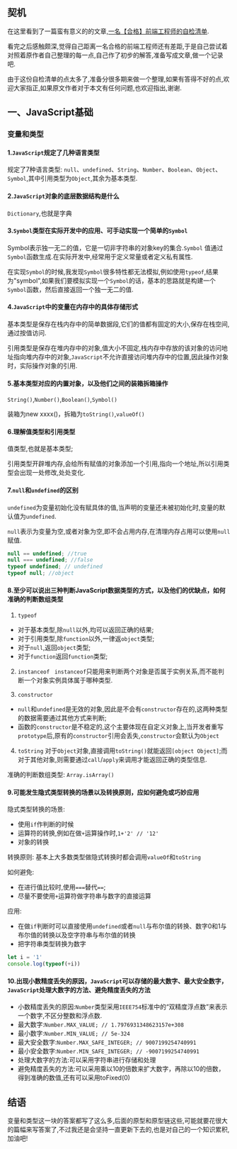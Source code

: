 ## 契机
在这里看到了一篇蛮有意义的的文章,[一名【合格】前端工程师的自检清单](https://juejin.im/post/5cc1da82f265da036023b628).

看完之后感触颇深,觉得自己距离一名合格的前端工程师还有差距,于是自己尝试着对照着原作者自己整理的每一点,自己作了初步的解答,准备写成文章,做一个记录吧.

由于这份自检清单的点太多了,准备分很多期来做一个整理,如果有答得不好的点,欢迎大家指正,如果原文作者对于本文有任何问题,也欢迎指出,谢谢.

## 一、JavaScript基础

### 变量和类型

#### 1.`JavaScript`规定了几种语言类型

规定了7种语言类型: `null`、`undefined`、`String`、`Number`、`Boolean`、`Object`、`Symbol`,其中引用类型为`Object`,其余为基本类型.

#### 2.`JavaScript`对象的底层数据结构是什么

`Dictionary`,也就是字典

#### 3.`Symbol`类型在实际开发中的应用、可手动实现一个简单的`Symbol`

Symbol表示独一无二的值，它是一切非字符串的对象key的集合.`Symbol` 值通过`Symbol`函数生成.在实际开发中,经常用于定义常量或者定义私有属性.

在实现`Symbol`的时候,我发现`Symbol`很多特性都无法模拟,例如使用`typeof`,结果为"symbol",如果我们要模拟实现一个`Symbol`的话，基本的思路就是构建一个`Symbol`函数，然后直接返回一个独一无二的值.

#### 4.`JavaScript`中的变量在内存中的具体存储形式

基本类型是保存在栈内存中的简单数据段,它们的值都有固定的大小,保存在栈空间,通过按值访问.

引用类型是保存在堆内存中的对象,值大小不固定,栈内存中存放的该对象的访问地址指向堆内存中的对象,`JavaScript`不允许直接访问堆内存中的位置,因此操作对象时，实际操作对象的引用.

#### 5.基本类型对应的内置对象，以及他们之间的装箱拆箱操作

`String()`,`Number()`,`Boolean()`,`Symbol()`

装箱为new xxxx()，拆箱为`toString()`,`valueOf()`

#### 6.理解值类型和引用类型

值类型,也就是基本类型;

引用类型开辟堆内存,会给所有赋值的对象添加一个引用,指向一个地址,所以引用类型会出现一处修改,处处变化.

#### 7.`null`和`undefined`的区别

`undefined`为变量初始化没有赋具体的值,当声明的变量还未被初始化时,变量的默认值为`undefined`.

`null`表示为变量为空,或者对象为空,即不会占用内存,在清理内存占用可以使用`null`赋值.

```javascript
null == undefined; //true
null === undefined; //false
typeof undefined; // undefined
typeof null; //object
```

#### 8.至少可以说出三种判断JavaScript数据类型的方式，以及他们的优缺点，如何准确的判断数组类型

1. `typeof`
* 对于基本类型,除`null`以外,均可以返回正确的结果;
* 对于引用类型,除`function`以外,一律返`object`类型;
* 对于`null`,返回`object`类型;
* 对于`function`返回`function`类型;

2. `instanceof `
`instanceof`只能用来判断两个对象是否属于实例关系,而不能判断一个对象实例具体属于哪种类型.

3. `constructor`

* `null`和`undefined`是无效的对象,因此是不会有`constructor`存在的,这两种类型的数据需要通过其他方式来判断;
* 函数的`constructor`是不稳定的,这个主要体现在自定义对象上,当开发者重写 `prototype`后,原有的`constructor`引用会丢失,`constructor`会默认为`Object`

4. `toString`
对于`Object`对象,直接调用`toString()`就能返回`[object Object]`;而对于其他对象,则需要通过`call`/`apply`来调用才能返回正确的类型信息.

准确的判断数组类型: `Array.isArray()`

#### 9.可能发生隐式类型转换的场景以及转换原则，应如何避免或巧妙应用
隐式类型转换的场景:
* 使用`if`作判断的时候
* 运算符的转换,例如在做`+`运算操作时,`1+'2' // '12'`
* 对象的转换

转换原则: 基本上大多数类型做隐式转换时都会调用`valueOf`和`toString`

如何避免:
* 在进行值比较时,使用`===`替代`==`;
* 尽量不要使用`+`运算符做字符串与数字的直接运算

应用:
* 在做`if`判断时可以直接使用`undefined`或者`null`与布尔值的转换、数字0和1与布尔值的转换以及空字符串与布尔值的转换
* 把字符串类型转换为数字

```javascript
let i = '1'
console.log(typeof(+i))
```

#### 10.出现小数精度丢失的原因，`JavaScript`可以存储的最大数字、最大安全数字，`JavaScript`处理大数字的方法、避免精度丢失的方法

* 小数精度丢失的原因:`Number`类型采用`IEEE754`标准中的“双精度浮点数”来表示一个数字,不区分整数和浮点数.
* 最大数字:`Number.MAX_VALUE; // 1.7976931348623157e+308`
* 最小数字:`Number.MIN_VALUE; // 5e-324`
* 最大安全数字:`Number.MAX_SAFE_INTEGER; // 9007199254740991`
* 最小安全数字:`Number.MIN_SAFE_INTEGER; // -9007199254740991`
* 处理大数字的方法:可以采用字符串进行存储和处理
* 避免精度丢失的方法:可以采用乘以10的倍数来扩大数字，再除以10的倍数，得到准确的数值,还有可以采用toFixed(0)


## 结语

变量和类型这一块的答案都写了这么多,后面的原型和原型链这些,可能就要花很大的篇幅来写答案了,不过我还是会坚持一直更新下去的,也是对自己的一个知识累积,加油吧!
